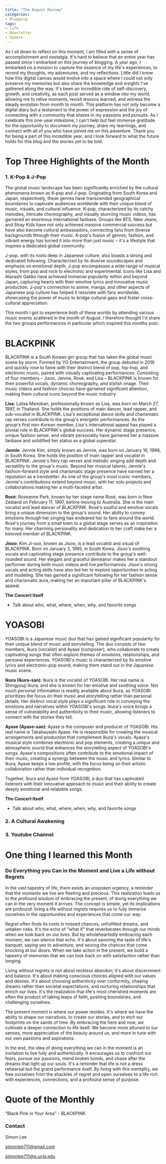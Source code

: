 ```yaml
---
title: "The August Review"
categories:
- Blogging
tags:
- Life
- Newsletter
- Update
---
```


As I sit down to reflect on this moment, I am filled with a sense of accomplishment and nostalgia. It's hard to believe that an entire year has passed since I embarked on this journey of blogging. A year ago, I embarked on a mission to capture the essence of my life's experiences, to record my thoughts, my adventures, and my reflections. Little did I know how this digital canvas would evolve into a space where I could not only preserve my memories but also share the knowledge and insights I've gathered along the way. It's been an incredible ride of self-discovery, growth, and creativity, as each post served as a window into my world, allowing me to relive moments, revisit lessons learned, and witness the steady evolution from month to month. This platform has not only become a digital diary but a testament to the power of expression and the joy of connecting with a community that shares in my passions and pursuits. As I celebrate this one-year milestone, I can't help but feel immense gratitude for the opportunity to document my journey, share my learnings, and connect with all of you who have joined me on this adventure. Thank you for being a part of this incredible year, and I look forward to what the future holds for this blog and the stories yet to be told.

# Top Three Highlights of the Month

### 1. K-Pop & J-Pop

The global music landscape has been significantly enriched by the cultural phenomena known as K-pop and J-pop. Originating from South Korea and Japan, respectively, these genres have transcended geographical boundaries to captivate audiences worldwide with their unique blend of music, visuals, and cultural influence. K-pop, characterized by its catchy melodies, intricate choreography, and visually stunning music videos, has garnered an enormous international fanbase. Groups like BTS, New Jeans, and Stray Kids have not only achieved massive commercial success but have also become cultural ambassadors, connecting fans from diverse backgrounds through their music. K-pop's fusion of genres, fashion, and vibrant energy has turned it into more than just music – it's a lifestyle that inspires a dedicated global community.

J-pop, with its roots deep in Japanese culture, also boasts a strong and dedicated following. Characterized by its diverse soundscapes and emphasis on emotional depth, J-pop encompasses a wide range of musical styles, from pop and rock to electronic and experimental. Icons like Lisa and Atarashi Gakko have achieved immense popularity within and beyond Japan, capturing hearts with their emotive lyrics and innovative music production. J-pop's connection to anime, manga, and other aspects of Japanese pop culture has helped it resonate with fans worldwide, showcasing the power of music to bridge cultural gaps and foster cross-cultural appreciation.

This month I got to experience both of these worlds by attending various music events scattered in the month of August. I therefore thought I'd share the two groups performances in particular which inspired this months post.

# BLACKPINK

BLACKPINK is a South Korean girl group that has taken the global music scene by storm. Formed by YG Entertainment, the group debuted in 2016 and quickly rose to fame with their distinct blend of pop, hip-hop, and electronic music, paired with visually captivating performances. Consisting of four members – Jisoo, Jennie, Rosé, and Lisa – BLACKPINK is known for their powerful vocals, dynamic choreography, and stylish image. Their music videos and fashion choices have garnered significant attention, making them cultural icons beyond the music industry.

**Lisa**:
Lalisa Manoban, professionally known as Lisa, was born on March 27, 1997, in Thailand. She holds the positions of main dancer, lead rapper, and sub-vocalist in BLACKPINK. Lisa's exceptional dance skills and charismatic rap verses contribute to the group's energetic performances. As the group's first non-Korean member, Lisa's international appeal has played a pivotal role in BLACKPINK's global success. Her dynamic stage presence, unique fashion sense, and vibrant personality have garnered her a massive fanbase and solidified her status as a global superstar.

**Jennie**:
Jennie Kim, simply known as Jennie, was born on January 16, 1996, in South Korea. She holds the position of main rapper and vocalist in BLACKPINK. Jennie's fiery rap verses and melodic singing add depth and versatility to the group's music. Beyond her musical talents, Jennie's fashion-forward style and charismatic stage presence have earned her a reputation as a trendsetter. As one of the group's most iconic members, Jennie's contributions extend beyond music, with her solo projects and collaborations making her a multi-faceted artist.

**Rosé**:
Roseanne Park, known by her stage name Rosé, was born in New Zealand on February 11, 1997, before moving to Australia. She is the main vocalist and lead dancer of BLACKPINK. Rosé's soulful and emotive vocals bring a unique dimension to the group's sound. Her ability to convey emotions through her singing has endeared her to fans around the world. Rosé's journey from a small town to a global stage serves as an inspiration for many. Her charming personality and dedication to her craft make her a beloved member of BLACKPINK.

**Jisoo**:
Kim Ji-soo, known as Jisoo, is a lead vocalist and visual of BLACKPINK. Born on January 3, 1995, in South Korea, Jisoo's soothing vocals and captivating stage presence contribute to the group's well-rounded sound. Her elegant and graceful demeanor makes her a standout performer during both music videos and live performances. Jisoo's strong vocals and acting skills have also led her to explore opportunities in acting and modeling. She has gained a significant following for her fashion sense and charismatic aura, making her an important pillar of BLACKPINK's appeal.

**The Concert Itself**
- Talk about who, what, where, when, why, and favorite songs

# YOASOBI

YOASOBI is a Japanese music duo that has gained significant popularity for their unique blend of music and storytelling. The duo consists of two members, Ikura (vocalist) and Ayase (composer), who collaborate to create captivating songs that often explore themes of emotions, relationships, and personal experiences. YOASOBI's music is characterized by its emotive lyrics and electronic-pop sound, making them stand out in the Japanese music scene.

**Ikura (Ikura-san)**:
Ikura is the vocalist of YOASOBI. Her real name is Shingyouji Ikura, and she is known for her emotive and soothing voice. Not much personal information is readily available about Ikura, as YOASOBI prioritizes the focus on their music and storytelling rather than personal details. Her distinct vocal style plays a significant role in conveying the emotions and narratives within YOASOBI's songs. Ikura's voice brings a sense of vulnerability and authenticity to their music, allowing listeners to connect with the stories they tell.

**Ayase (Ayase-san)**:
Ayase is the composer and producer of YOASOBI. His real name is Takabayashi Ayase. He is responsible for creating the musical arrangements and production that complement Ikura's vocals. Ayase's musical style combines electronic and pop elements, creating a unique and atmospheric sound that enhances the storytelling aspect of YOASOBI's songs. Ayase's compositions often contribute to the emotional impact of their music, creating a synergy between the music and lyrics. Similar to Ikura, Ayase keeps a low profile, with the focus being on their artistic collaboration rather than individual recognition.

Together, Ikura and Ayase form YOASOBI, a duo that has captivated listeners with their innovative approach to music and their ability to create deeply emotional and relatable songs.

**The Concert Itself**
- Talk about who, what, where, when, why, and favorite songs

### 2. A Cultural Awakening

### 3. Youtube Channel

# One thing I learned this Month

### Do Everything you Can in the Moment and Live a Life without Regrets

In the vast tapestry of life, there exists an unspoken urgency, a reminder that the moments we live are fleeting and precious. This realization leads us to the profound wisdom of embracing the present, of doing everything we can in the very moment it arrives. The concept is simple, yet its implications are profound: living a life without regrets requires us to fully immerse ourselves in the opportunities and experiences that come our way.

Regret often finds its roots in missed chances, unfulfilled dreams, and untaken risks. It's the echo of "what if" that reverberates through our minds when we look back on our lives. But by wholeheartedly embracing each moment, we can silence that echo. It's about savoring the taste of life's banquet, saying yes to adventure, and seizing the chances that come knocking at our doors. When we take action in the present, we build a tapestry of memories that we can look back on with satisfaction rather than longing.

Living without regrets is not about reckless abandon; it's about discernment and balance. It's about making conscious choices aligned with our values and desires. It's about choosing authenticity over conformity, chasing dreams rather than societal expectations, and nurturing relationships that enrich our lives. It's the realization that life's most cherished moments are often the product of taking leaps of faith, pushing boundaries, and challenging ourselves.

The present moment is where our power resides. It's where we have the ability to shape our narratives, to create our stories, and to etch our footprints on the sands of time. By embracing the here and now, we cultivate a deeper connection to life itself. We become more attuned to our senses, more appreciative of the beauty around us, and more in tune with our own passions and aspirations.

In the end, the idea of doing everything we can in the moment is an invitation to live fully and authentically. It encourages us to confront our fears, pursue our passions, mend broken bonds, and chase after the dreams that light up our souls. It's a reminder that life is not a dress rehearsal but the grand performance itself. By living with this mentality, we free ourselves from the shackles of regret and open ourselves to a life rich with experiences, connections, and a profound sense of purpose.

# Quote of the Monthly 

"Black Pink in Your Area" - BLACKPINK

### Contact

Simon Lee

simonlee711@gmail.com

simonlee711@g.ucla.edu